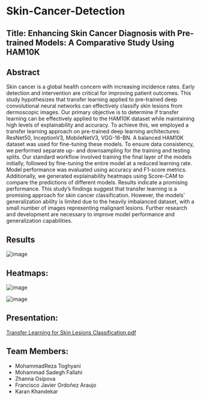 # Skin-Cancer-Detection

## Title: Enhancing Skin Cancer Diagnosis with Pre-trained Models: A Comparative Study Using HAM10K


## Abstract
Skin cancer is a global health concern with increasing incidence rates. Early detection and intervention are critical for improving patient outcomes. This study hypothesizes that transfer learning applied to pre-trained deep convolutional neural networks can effectively classify skin lesions from dermoscopic images. Our primary objective is to determine if transfer learning can be effectively applied to the HAM10K dataset while maintaining high levels of explainability and accuracy. To achieve this, we employed a transfer learning approach on pre-trained deep learning architectures: ResNet50, InceptionV3, MobileNetV3, VGG-16-BN. A balanced HAM10K dataset was used for fine-tuning these models. To ensure data consistency, we performed separate up- and downsampling for the training and testing splits. Our standard workflow involved training the final layer of the models initially, followed by fine-tuning the entire model at a reduced learning rate. Model performance was evaluated using accuracy and F1-score metrics. Additionally, we generated explainability heatmaps using Score-CAM to compare the predictions of different models. Results indicate a promising performance. This study’s findings suggest that transfer learning is a promising approach for skin cancer classification. However, the models' generalization ability is limited due to the heavily imbalanced dataset, with a small number of images representing malignant lesions. Further research and development are necessary to improve model performance and generalization capabilities.

## Results
![image](https://github.com/user-attachments/assets/062aa15e-68ff-4091-b877-40c6153ee938)

## Heatmaps:

![image](https://github.com/user-attachments/assets/ce55a757-0d7b-403a-b2db-aed49ba47b40)

![image](https://github.com/user-attachments/assets/adf33516-4bed-4dc0-bfa9-563295a09085)

## Presentation:

[Transfer Learning for Skin Lesions Classification.pdf](https://github.com/user-attachments/files/16470122/Transfer.Learning.for.Skin.Lesions.Classification.pdf)


## Team Members:
* MohammadReza Toghyani
* Mohammad Sadegh Fallahi
* Zhanna Osipova
* Francisco Javier Ordoñez Araujo
* Karan Khandekar




